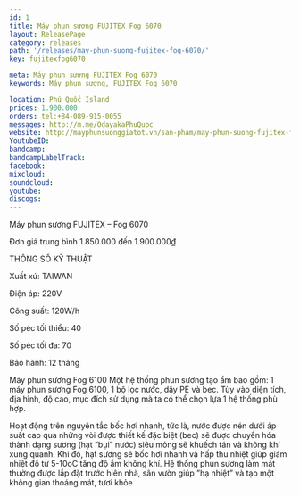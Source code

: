 ```yaml
---
id: 1
title: Máy phun sương FUJITEX Fog 6070
layout: ReleasePage
category: releases
path: '/releases/may-phun-suong-fujitex-fog-6070/'
key: fujitexfog6070

meta: Máy phun sương FUJITEX Fog 6070
keywords: Máy phun sương, FUJITEX Fog 6070

location: Phú Quốc Island
prices: 1.900.000
orders: tel:+84-089-915-0055
messages: http://m.me/OdayakaPhuQuoc
website: http://mayphunsuonggiatot.vn/san-pham/may-phun-suong-fujitex-fog-6070/
YoutubeID: 
bandcamp: 
bandcampLabelTrack: 
facebook: 
mixcloud: 
soundcloud: 
youtube: 
discogs: 
---
```


Máy phun sương FUJITEX – Fog 6070

Đơn giá trung bình 1.850.000 đến 1.900.000₫

THÔNG SỐ KỸ THUẬT

Xuất xứ: TAIWAN

Điện áp: 220V

Công suất: 120W/h

Số péc tối thiểu: 40

Số péc tối đa: 70

Bảo hành: 12 tháng

Máy phun sương Fog 6100
Một hệ thống phun sương tạo ẩm bao gồm: 1 máy phun sương Fog 6100, 1 bộ lọc nước, dây PE và bec. Tùy vào diện tích, địa hình, độ cao, mục đích sử dụng mà ta có thể chọn lựa 1 hệ thống phù hợp.

 
Hoạt động trên nguyên tắc bốc hơi nhanh, tức là, nước được nén dưới áp suất cao qua những vòi được thiết kế đặc biệt (bec) sẽ được chuyển hóa thành dạng sương (hạt ”bụi” nước) siêu mỏng sẽ khuếch tán và không khí xung quanh. Khi đó, hạt sương sẽ bốc hơi nhanh và hấp thu nhiệt giúp giảm nhiệt độ từ 5-10oC tăng độ ẩm không khí. Hệ thống phun sương làm mát thường được lắp đặt trước hiên nhà, sân vườn giúp ”hạ nhiệt” và tạo một không gian thoáng mát, tươi khỏe